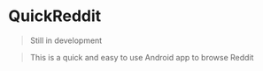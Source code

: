 # QuickReddit 

> Still in development


> This is a quick and easy to use Android app to browse Reddit



